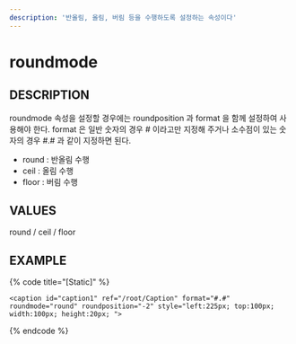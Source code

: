 ```yaml
---
description: '반올림, 올림, 버림 등을 수행하도록 설정하는 속성이다'
---
```


# roundmode

## DESCRIPTION

roundmode 속성을 설정할 경우에는 roundposition 과 format 을 함께 설정하여 사용해야 한다. format 은 일반 숫자의 경우 \# 이라고만 지정해 주거나 소수점이 있는 숫자의 경우 \#.\# 과 같이 지정하면 된다.

* round : 반올림 수행
* ceil : 올림 수행
* floor : 버림 수행

## VALUES

round / ceil / floor

## EXAMPLE

{% code title="\[Static\]" %}
```markup
<caption id="caption1" ref="/root/Caption" format="#.#" roundmode="round" roundposition="-2" style="left:225px; top:100px; width:100px; height:20px; ">
```
{% endcode %}

